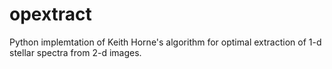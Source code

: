 # opextract
Python implemtation of Keith Horne's algorithm for optimal extraction of 1-d stellar spectra from 2-d images.
